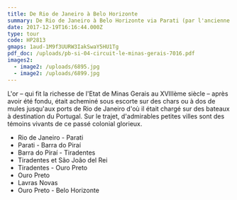 ```yaml
---
title: De Rio de Janeiro à Belo Horizonte
summary: De Rio de Janeiro à Belo Horizonte via Parati (par l'ancienne estrada Real)
date: 2017-12-19T16:16:44.000Z
type: tour
code: HP2813
gmaps: 1aud-1M9f3UURW3IakSwaY5HU1Tg
pdf_doc: /uploads/pb-si-04-circuit-le-minas-gerais-7016.pdf
images2:
  - image2: /uploads/6895.jpg
  - image2: /uploads/6899.jpg
---
```

L'or – qui fit la richesse de l'Etat de Minas Gerais au XVIIIème siècle – après avoir été fondu, était acheminé sous escorte sur des chars ou à dos de mules jusqu'aux ports de Rio de Janeiro d'où il était chargé sur des bateaux à destination du Portugal. Sur le trajet, d'admirables petites villes sont des témoins vivants de ce passé colonial glorieux.

* Rio de Janeiro - Parati
* Parati - Barra do Piraí
* Barra do Piraí - Tiradentes
* Tiradentes et São João del Rei
* Tiradentes - Ouro Preto
* Ouro Preto
* Lavras Novas
* Ouro Preto - Belo Horizonte
